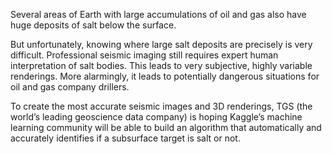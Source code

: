 Several areas of Earth with large accumulations of oil and gas also have huge deposits of salt below the surface.

But unfortunately, knowing where large salt deposits are precisely is very difficult. 
Professional seismic imaging still requires expert human interpretation of salt bodies. 
This leads to very subjective, highly variable renderings. 
More alarmingly, it leads to potentially dangerous situations for oil and gas company drillers.

To create the most accurate seismic images and 3D renderings, TGS (the world’s leading geoscience data company) is hoping Kaggle’s machine learning community will be able to build an algorithm that automatically and accurately identifies if a subsurface target is salt or not.
